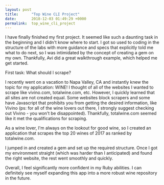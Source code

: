 ```yaml
---
layout: post
title:      "Top Wine CLI Project"
date:       2018-12-03 01:49:29 +0000
permalink:  top_wine_cli_project
---
```



I have finally finished my first project.  It seemed like such a daunting task in the beginning and I didn't know where to start.  I got so used to coding in the structure of the labs with more guidance and specs that explicitly told me what to do next, so I was intimidated by the concept of creating a gem on my own. Thankfully, Avi did a great walkthrough example, which helped me get started.

First task: What should I scrape? 

I recently went on a vacation to Napa Valley, CA and instantly knew the topic for my application: WINE! I thought of all of the websites I wanted to scrape like vivino.com, totalwine.com, etc. However, I quickly learned that all sites are not created equal. Some websites block scrapers and some have Javascript that prohibits you from getting the desired information, like Vivino (ps: for all of the wine lovers out there, I strongly suggest checking out Vivino - you won't be disappointed). Thankfully, totalwine.com seemed like it met the qualifications for scraping.

As a wine lover, I'm always on the lookout for good wine, so I created an application that scrapes the top 20 wines of 2017 as ranked by totalwine.com. 

I jumped in and created a gem and set up the required structure. Once I got my environment straight (which was harder than I anticipated) and found the right website, the rest went smoothly and quickly.

Overall, I feel significantly more confident in my Ruby abilities. I can definitely see myself expanding this app into a more robust wine repository in the future.
